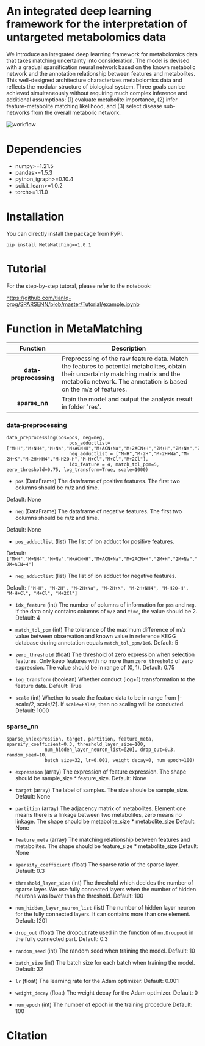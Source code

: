# An integrated deep learning framework for the interpretation of untargeted metabolomics data
We introduce an integrated deep learning framework for metabolomics data that takes matching uncertainty into consideration. The model is devised with a gradual sparsification neural network based on the known metabolic network and the annotation relationship between features and metabolites. This well-designed architecture characterizes metabolomics data and reflects the modular structure of biological system. Three goals can be achieved simultaneously without requiring much complex inference and additional assumptions: (1) evaluate metabolite importance, (2) infer feature-metabolite matching likelihood, and (3) select disease sub-networks from the overall metabolic network. 

![workflow](https://github.com/tianlq-prog/SPARSENN/blob/master/docs/images/workflow.png)

# Dependencies
- numpy>=1.21.5
- pandas>=1.5.3
- python_igraph>=0.10.4
- scikit_learn>=1.0.2
- torch>=1.11.0

# Installation

You can directly install the package from PyPI.

`pip install MetaMatching==1.0.1`


# Tutorial 

For the step-by-step tutoral, please refer to the notebook:

https://github.com/tianlq-prog/SPARSENN/blob/master/Tutorial/example.ipynb

# Function in MetaMatching

|  **Function**  | **Description**                                                                                       |
| :--------------: | ----------------------------------------------------------------------------------------------------------- |
|  **data-preprocessing**  | Preprocssing of the raw feature data. Match the features to potential metabolites, obtain their uncertainty matching matrix and the metabolic network. The annotation is based on the m/z of features. |
| **sparse_nn** | Train the model and output the analysis result in folder 'res'.         |

### **data-preprocessing**

```pythonscript
data_preprocessing(pos=pos, neg=neg, 
                       pos_adductlist=["M+H","M+NH4","M+Na","M+ACN+H","M+ACN+Na","M+2ACN+H","2M+H","2M+Na","2M+ACN+H"], 
                       neg_adductlist = ["M-H","M-2H","M-2H+Na","M-2H+K","M-2H+NH4","M-H2O-H","M-H+Cl","M+Cl","M+2Cl"], 
                       idx_feature = 4, match_tol_ppm=5, zero_threshold=0.75, log_transform=True, scale=1000)
```
- `pos`
(DataFrame) The dataframe of positive features. The first two columns should be m/z and time.

Default: None

- `neg`
(DataFrame) The dataframe of negative features. The first two columns should be m/z and time.

Default: None

- `pos_adductlist`
(list) The list of ion adduct for positive features.

Default: `["M+H","M+NH4","M+Na","M+ACN+H","M+ACN+Na","M+2ACN+H","2M+H","2M+Na","2M+ACN+H"]`

- `neg_adductlist`
(list) The list of ion adduct for negative features.

Default: `["M-H", "M-2H", "M-2H+Na", "M-2H+K", "M-2H+NH4", "M-H2O-H", "M-H+Cl", "M+Cl", "M+2Cl"]`

- `idx_feature`
(int) The number of columns of information for `pos` and `neg`. If the data only contains columns of `m/z` and `time`, the value should be 2.
Default: 4

- `match_tol_ppm`
(int) The tolerance of the maximum difference of m/z value between observation and known value in reference KEGG database during annotation equals `match_tol_ppm/1e6`. 
Default: 5

- `zero_threshold`
(float) The threshold of zero expression when selection features. Only keep features with no more than `zero_threshold` of zero expression. The value should be in range of (0, 1).
Default: 0.75

- `log_transform`
(boolean) Whether conduct (log+1) transformation to the feature data.
Default: True

- `scale`
(int) Whether to scale the feature data to be in range from [-scale/2, scale/2]. If `scale=False`, then no scaling will be conducted.
Default: 1000

### **sparse_nn** 
```pythonscript
sparse_nn(expression, target, partition, feature_meta, sparsify_coefficient=0.3, threshold_layer_size=100, 
              num_hidden_layer_neuron_list=[20], drop_out=0.3, random_seed=10, 
              batch_size=32, lr=0.001, weight_decay=0, num_epoch=100)
```

- `expression`
(array) The expression of feature expression. The shape should be sample_size * feature_size.
Default: None

- `target`
(array) The label of samples. The size shoule be sample_size.
Default: None

- `partition`
(array) The adjacency matrix of metabolites. Element one means there is a linkage between two metabolites, zero means no linkage. The shape should be metabolite_size * metabolite_size
Default: None

- `feature_meta`
(array) The matching relationship between features and metabolites. The shape should be feature_size * metabolite_size
Default: None

- `sparsity_coefficient`
(float) The sparse ratio of the sparse layer. 
Default: 0.3

- `threshold_layer_size`
(int) The threshold which decides the number of sparse layer. We use fully connected layers when the number of hidden neurons was lower than the threshold.
Default: 100

- `num_hidden_layer_neuron_list`
(list) The number of hidden layer neuron for the fully connected layers. It can contains more than one element.
Default: [20]

- `drop_out`
(float) The dropout rate used in the function of `nn.Droupout` in the fully connected part.
Default: 0.3

- `random_seed`
(int) The random seed when training the model.
Default: 10

- `batch_size`
(int) The batch size for each batch when training the model. 
Default: 32

- `lr`
(float) The learning rate for the Adam optimizer.
Default: 0.001

- `weight_decay`
(float) The weight decay for the Adam optimizer.
Default: 0

- `num_epoch`
(int) The number of epoch in the training procedure
Default: 100


# Citation
